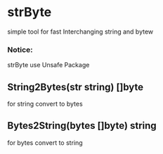 # strByte
simple tool for fast Interchanging string and bytew

### Notice:
strByte use Unsafe Package

## String2Bytes(str string) []byte
for string convert to bytes

## Bytes2String(bytes []byte) string
for bytes convert to string

